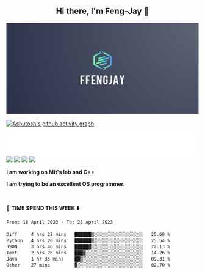 <h2 align="center"> Hi there, I'm Feng-Jay 👋 </h2>  

![](https://github.com/Feng-Jay/DataStruct/blob/master/Image/1.png)  

[![Ashutosh's github activity graph](https://activity-graph.herokuapp.com/graph?username=Feng-Jay&theme=github)](https://github.com/ashutosh00710/github-readme-activity-graph)



<img src='/metrics.plugin.achievements.compact.svg' align='right' />

![](https://visitor-badge.glitch.me/badge?page_id=Feng-Jay.readme)
![](https://img.shields.io/badge/Concentrate-Cpp-blue)
![](https://img.shields.io/badge/Rust-primer-orange)
![](https://img.shields.io/badge/Target-OS-9cf)  

<p align="left"><b>
I am working on Mit's lab and C++

I am trying to be an excellent OS programmer. 
</b></p>
<!-- ![Achievement]() -->

<!-- <img align="right" src="https://github-readme-stats.vercel.app/api?username=Feng-Jay&show_icons=true&icon_color=CE1D2D&text_color=718096&bg_color=ffffff&hide_title=true" /> -->
<!-- ![Calendar]() -->
<!-- <img src='/metrics.plugin.isocalendar.fullyear.svg' align='center' />   -->
<!-- 
<img src='metrics.plugin.stargazers.svg' align='right' width='200' height='200'> -->

&emsp;

<!-- ![Metrics](/github-metrics.svg) -->

📘 **TIME SPEND THIS WEEK ⬇️**
<!--START_SECTION:waka-->

```text
From: 18 April 2023 - To: 25 April 2023

Diff     4 hrs 22 mins   ██████▒░░░░░░░░░░░░░░░░░░   25.69 %
Python   4 hrs 20 mins   ██████▒░░░░░░░░░░░░░░░░░░   25.54 %
JSON     3 hrs 46 mins   █████▓░░░░░░░░░░░░░░░░░░░   22.13 %
Text     2 hrs 25 mins   ███▓░░░░░░░░░░░░░░░░░░░░░   14.26 %
Java     1 hr 35 mins    ██▒░░░░░░░░░░░░░░░░░░░░░░   09.31 %
Other    27 mins         ▓░░░░░░░░░░░░░░░░░░░░░░░░   02.70 %
```

<!--END_SECTION:waka-->
